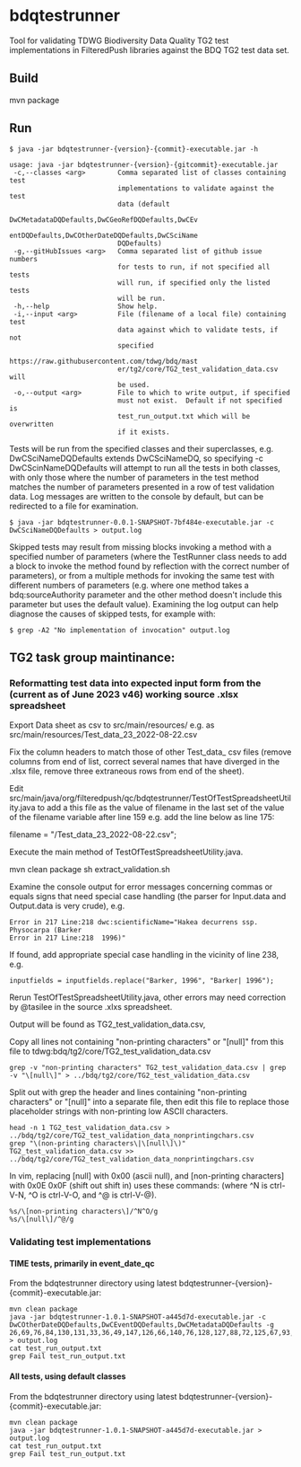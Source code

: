 # bdqtestrunner
Tool for validating TDWG Biodiversity Data Quality TG2 test implementations in FilteredPush libraries against the BDQ TG2 test data set.

## Build

mvn package

## Run

    $ java -jar bdqtestrunner-{version}-{commit}-executable.jar -h

	usage: java -jar bdqtestrunner-{version}-{gitcommit}-executable.jar
	 -c,--classes <arg>        Comma separated list of classes containing test
	                           implementations to validate against the test
	                           data (default
	                           DwCMetadataDQDefaults,DwCGeoRefDQDefaults,DwCEv
	                           entDQDefaults,DwCOtherDateDQDefaults,DwCSciName
	                           DQDefaults)
	 -g,--gitHubIssues <arg>   Comma separated list of github issue numbers
	                           for tests to run, if not specified all tests
	                           will run, if specified only the listed tests
	                           will be run.
	 -h,--help                 Show help.
	 -i,--input <arg>          File (filename of a local file) containing test
	                           data against which to validate tests, if not
	                           specified
	                           https://raw.githubusercontent.com/tdwg/bdq/mast
	                           er/tg2/core/TG2_test_validation_data.csv will
	                           be used.
	 -o,--output <arg>         File to which to write output, if specified
	                           must not exist.  Default if not specified is
	                           test_run_output.txt which will be overwritten
	                           if it exists.

Tests will be run from the specified classes and their superclasses, e.g. DwCSciNameDQDefaults extends DwCSciNameDQ, so
specifying -c DwCScinNameDQDefaults will attempt to run all the tests in both classes, with only those where the number
of parameters in the test method matches the number of parameters presented in a row of test validation data.  Log
messages are written to the console by default, but can be redirected to a file for examination.  

	$ java -jar bdqtestrunner-0.0.1-SNAPSHOT-7bf484e-executable.jar -c DwCSciNameDQDefaults > output.log

Skipped tests may result from missing blocks invoking a method with a specified number of parameters (where the TestRunner
class needs to add a block to invoke the method found by reflection with the correct number of parameters), or from a multiple
methods for invoking the same test with different numbers of parameters (e.g. where one method takes a bdq:sourceAuthority parameter
and the other method doesn't include this parameter but uses the default value).  Examining the log output can help diagnose 
the causes of skipped tests, for example with: 

	$ grep -A2 "No implementation of invocation" output.log  

## TG2 task group maintinance:

### Reformatting test data into expected input form from the (current as of June 2023 v46) working source .xlsx spreadsheet 

Export Data sheet as csv to src/main/resources/ e.g. as src/main/resources/Test_data_23_2022-08-22.csv

Fix the column headers to match those of other Test_data_ csv files (remove columns from end of list, correct several names that have
diverged in the .xlsx file, remove three extraneous rows from end of the sheet).

Edit src/main/java/org/filteredpush/qc/bdqtestrunner/TestOfTestSpreadsheetUtility.java to add a this file as the value of
filename in the last set of the value of the filename variable after line 159  e.g. add the line below as line 175:

   filename = "/Test_data_23_2022-08-22.csv";

Execute the main method of TestOfTestSpreadsheetUtility.java.

   mvn clean package
   sh extract_validation.sh

Examine the console output for error messages concerning commas 
or equals signs that need special case handling (the parser for Input.data and Output.data is very crude), e.g. 

    Error in 217 Line:218 dwc:scientificName="Hakea decurrens ssp. Physocarpa (Barker
    Error in 217 Line:218  1996)"

If found, add appropriate special case handling in the vicinity of line 238, e.g. 

    inputfields = inputfields.replace("Barker, 1996", "Barker| 1996");

Rerun TestOfTestSpreadsheetUtility.java, other errors may need correction by @tasilee in the source .xlxs spreadsheet.

Output will be found as TG2_test_validation_data.csv, 

Copy all lines not containing "non-printing characters" or "[null]" from this file to tdwg:bdq/tg2/core/TG2_test_validation_data.csv  

	grep -v "non-printing characters" TG2_test_validation_data.csv | grep -v "\[null\]" > ../bdq/tg2/core/TG2_test_validation_data.csv

Split out with grep the header and lines containing "non-printing characters" or "[null]" into a separate file, then edit this file to replace those placeholder strings with non-printing low ASCII characters.

	head -n 1 TG2_test_validation_data.csv > ../bdq/tg2/core/TG2_test_validation_data_nonprintingchars.csv
	grep "\(non-printing characters\|\[null\]\)" TG2_test_validation_data.csv >> ../bdq/tg2/core/TG2_test_validation_data_nonprintingchars.csv

In vim, replacing [null] with 0x00 (ascii null), and [non-printing characters] with 0x0E 0x0F (shift out shift in) uses these commands: 
(where ^N is ctrl-V-N, ^O is ctrl-V-O, and ^@ is ctrl-V-@).

	%s/\[non-printing characters\]/^N^O/g
	%s/\[null\]/^@/g

### Validating test implementations ###

#### TIME tests, primarily in event_date_qc ####

From the bdqtestrunner directory using latest bdqtestrunner-{version}-{commit}-executable.jar:

	mvn clean package
	java -jar bdqtestrunner-1.0.1-SNAPSHOT-a445d7d-executable.jar -c DwCOtherDateDQDefaults,DwCEventDQDefaults,DwCMetadataDQDefaults -g 26,69,76,84,130,131,33,36,49,147,126,66,140,76,128,127,88,72,125,67,93,86,132,52,61 > output.log
	cat test_run_output.txt
	grep Fail test_run_output.txt

#### All tests, using default classes ####

From the bdqtestrunner directory using latest bdqtestrunner-{version}-{commit}-executable.jar:

	mvn clean package
	java -jar bdqtestrunner-1.0.1-SNAPSHOT-a445d7d-executable.jar > output.log
	cat test_run_output.txt
	grep Fail test_run_output.txt
